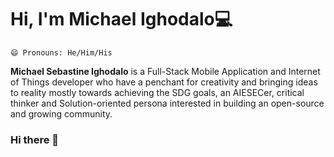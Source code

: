 
# Hi, I'm Michael Ighodalo💻

    😄 Pronouns: He/Him/His
**Michael Sebastine Ighodalo** is a Full-Stack Mobile Application and Internet of Things developer who have a penchant for creativity and bringing ideas to reality mostly towards achieving the SDG goals, an AIESECer, critical thinker and Solution-oriented persona interested in building an open-source and growing community.

### Hi there 👋

<!--
**Michael-Ighodalo/Michael-Ighodalo** is a ✨ _special_ ✨ repository because its `README.md` (this file) appears on your GitHub profile.

Here are some ideas to get you started:

- 🔭 I’m currently working on ...
- 🌱 I’m currently learning ...
- 👯 I’m looking to collaborate on ...
- 🤔 I’m looking for help with ...
- 💬 Ask me about ...
- 📫 How to reach me: ...
- 😄 Pronouns: ...
- ⚡ Fun fact: ...
-->
